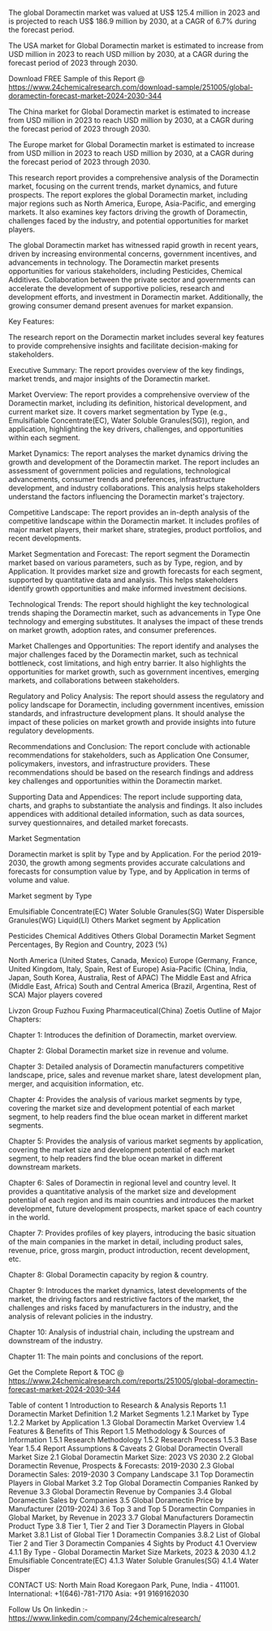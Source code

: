 The global Doramectin market was valued at US$ 125.4 million in 2023 and is projected to reach US$ 186.9 million by 2030, at a CAGR of 6.7% during the forecast period.

The USA market for Global Doramectin  market is estimated to increase from USD million in 2023 to reach USD million by 2030, at a CAGR during the forecast period of 2023 through 2030.

Download FREE Sample of this Report @ https://www.24chemicalresearch.com/download-sample/251005/global-doramectin-forecast-market-2024-2030-344

The China market for Global Doramectin  market is estimated to increase from USD million in 2023 to reach USD million by 2030, at a CAGR during the forecast period of 2023 through 2030.

The Europe market for Global Doramectin  market is estimated to increase from USD million in 2023 to reach USD million by 2030, at a CAGR during the forecast period of 2023 through 2030.

This research report provides a comprehensive analysis of the Doramectin market, focusing on the current trends, market dynamics, and future prospects. The report explores the global Doramectin market, including major regions such as North America, Europe, Asia-Pacific, and emerging markets. It also examines key factors driving the growth of Doramectin, challenges faced by the industry, and potential opportunities for market players.

The global Doramectin market has witnessed rapid growth in recent years, driven by increasing environmental concerns, government incentives, and advancements in technology. The Doramectin market presents opportunities for various stakeholders, including Pesticides, Chemical Additives. Collaboration between the private sector and governments can accelerate the development of supportive policies, research and development efforts, and investment in Doramectin market. Additionally, the growing consumer demand present avenues for market expansion.

Key Features:

The research report on the Doramectin market includes several key features to provide comprehensive insights and facilitate decision-making for stakeholders.

Executive Summary: The report provides overview of the key findings, market trends, and major insights of the Doramectin market.

Market Overview: The report provides a comprehensive overview of the Doramectin market, including its definition, historical development, and current market size. It covers market segmentation by Type (e.g., Emulsifiable Concentrate(EC), Water Soluble Granules(SG)), region, and application, highlighting the key drivers, challenges, and opportunities within each segment.

Market Dynamics: The report analyses the market dynamics driving the growth and development of the Doramectin market. The report includes an assessment of government policies and regulations, technological advancements, consumer trends and preferences, infrastructure development, and industry collaborations. This analysis helps stakeholders understand the factors influencing the Doramectin market's trajectory.

Competitive Landscape: The report provides an in-depth analysis of the competitive landscape within the Doramectin market. It includes profiles of major market players, their market share, strategies, product portfolios, and recent developments.

Market Segmentation and Forecast: The report segment the Doramectin market based on various parameters, such as by Type, region, and by Application. It provides market size and growth forecasts for each segment, supported by quantitative data and analysis. This helps stakeholders identify growth opportunities and make informed investment decisions.

Technological Trends: The report should highlight the key technological trends shaping the Doramectin market, such as advancements in Type One technology and emerging substitutes. It analyses the impact of these trends on market growth, adoption rates, and consumer preferences.

Market Challenges and Opportunities: The report identify and analyses the major challenges faced by the Doramectin market, such as technical bottleneck, cost limitations, and high entry barrier. It also highlights the opportunities for market growth, such as government incentives, emerging markets, and collaborations between stakeholders.

Regulatory and Policy Analysis: The report should assess the regulatory and policy landscape for Doramectin, including government incentives, emission standards, and infrastructure development plans. It should analyse the impact of these policies on market growth and provide insights into future regulatory developments.

Recommendations and Conclusion: The report conclude with actionable recommendations for stakeholders, such as Application One Consumer, policymakers, investors, and infrastructure providers. These recommendations should be based on the research findings and address key challenges and opportunities within the Doramectin market.

Supporting Data and Appendices: The report include supporting data, charts, and graphs to substantiate the analysis and findings. It also includes appendices with additional detailed information, such as data sources, survey questionnaires, and detailed market forecasts.

Market Segmentation

Doramectin market is split by Type and by Application. For the period 2019-2030, the growth among segments provides accurate calculations and forecasts for consumption value by Type, and by Application in terms of volume and value.

Market segment by Type

Emulsifiable Concentrate(EC)
Water Soluble Granules(SG)
Water Dispersible Granules(WG)
Liquid(LI)
Others
Market segment by Application

Pesticides
Chemical Additives
Others
Global Doramectin Market Segment Percentages, By Region and Country, 2023 (%)

North America (United States, Canada, Mexico)
Europe (Germany, France, United Kingdom, Italy, Spain, Rest of Europe)
Asia-Pacific (China, India, Japan, South Korea, Australia, Rest of APAC)
The Middle East and Africa (Middle East, Africa)
South and Central America (Brazil, Argentina, Rest of SCA)
Major players covered

Livzon Group Fuzhou Fuxing Pharmaceutical(China)
Zoetis
Outline of Major Chapters:

Chapter 1: Introduces the definition of Doramectin, market overview.

Chapter 2: Global Doramectin market size in revenue and volume.

Chapter 3: Detailed analysis of Doramectin manufacturers competitive landscape, price, sales and revenue market share, latest development plan, merger, and acquisition information, etc.

Chapter 4: Provides the analysis of various market segments by type, covering the market size and development potential of each market segment, to help readers find the blue ocean market in different market segments.

Chapter 5: Provides the analysis of various market segments by application, covering the market size and development potential of each market segment, to help readers find the blue ocean market in different downstream markets.

Chapter 6: Sales of Doramectin in regional level and country level. It provides a quantitative analysis of the market size and development potential of each region and its main countries and introduces the market development, future development prospects, market space of each country in the world.

Chapter 7: Provides profiles of key players, introducing the basic situation of the main companies in the market in detail, including product sales, revenue, price, gross margin, product introduction, recent development, etc.

Chapter 8: Global Doramectin capacity by region & country.

Chapter 9: Introduces the market dynamics, latest developments of the market, the driving factors and restrictive factors of the market, the challenges and risks faced by manufacturers in the industry, and the analysis of relevant policies in the industry.

Chapter 10: Analysis of industrial chain, including the upstream and downstream of the industry.

Chapter 11: The main points and conclusions of the report.

Get the Complete Report & TOC @ https://www.24chemicalresearch.com/reports/251005/global-doramectin-forecast-market-2024-2030-344

Table of content
1 Introduction to Research & Analysis Reports
1.1 Doramectin Market Definition
1.2 Market Segments
1.2.1 Market by Type
1.2.2 Market by Application
1.3 Global Doramectin Market Overview
1.4 Features & Benefits of This Report
1.5 Methodology & Sources of Information
1.5.1 Research Methodology
1.5.2 Research Process
1.5.3 Base Year
1.5.4 Report Assumptions & Caveats
2 Global Doramectin Overall Market Size
2.1 Global Doramectin Market Size: 2023 VS 2030
2.2 Global Doramectin Revenue, Prospects & Forecasts: 2019-2030
2.3 Global Doramectin Sales: 2019-2030
3 Company Landscape
3.1 Top Doramectin Players in Global Market
3.2 Top Global Doramectin Companies Ranked by Revenue
3.3 Global Doramectin Revenue by Companies
3.4 Global Doramectin Sales by Companies
3.5 Global Doramectin Price by Manufacturer (2019-2024)
3.6 Top 3 and Top 5 Doramectin Companies in Global Market, by Revenue in 2023
3.7 Global Manufacturers Doramectin Product Type
3.8 Tier 1, Tier 2 and Tier 3 Doramectin Players in Global Market
3.8.1 List of Global Tier 1 Doramectin Companies
3.8.2 List of Global Tier 2 and Tier 3 Doramectin Companies
4 Sights by Product
4.1 Overview
4.1.1 By Type - Global Doramectin Market Size Markets, 2023 & 2030
4.1.2 Emulsifiable Concentrate(EC)
4.1.3 Water Soluble Granules(SG)
4.1.4 Water Disper

CONTACT US:
North Main Road Koregaon Park, Pune, India - 411001.
International: +1(646)-781-7170
Asia: +91 9169162030

Follow Us On linkedin :- https://www.linkedin.com/company/24chemicalresearch/
